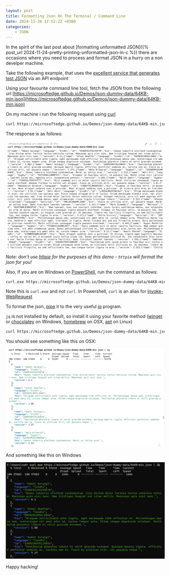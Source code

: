 ```yaml
---
layout: post
title: Formatting Json On The Terminal / Command Line
date: 2024-11-26 17:52:22 +0300
categories:
    - JSON
---
```


In the spirit of the last post about [formatting unformatted JSON]({% post_url 2024-11-24-pretty-printing-unformatted-json-in-c %}) there are occasions where you need to process and format JSON in a hurry on a non develper machine.

Take the following example, that uses the [excellent service that generates test JSON](https://microsoftedge.github.io/Demos/json-dummy-data/) via an API endpoint

Using your favourite command line tool, fetch the JSON from the following url [https://microsoftedge.github.io/Demos/json-dummy-data/64KB-min.json](https://microsoftedge.github.io/Demos/json-dummy-data/64KB-min.json)

On my machine i run the following request using [curl](https://curl.se)

```bash
curl https://microsoftedge.github.io/Demos/json-dummy-data/64KB-min.json
```

The response is as follows:

![MinifiedJson](../images/2024/11/MinifiedJson.png)

*Note: don't use [httpie](https://httpie.io) for the purposes of this demo - `httpie` will format the json for you!*

Also, If you are on Windows on [PowerShell](https://learn.microsoft.com/en-us/powershell/), run the command as follows:

```bash
curl.exe https://microsoftedge.github.io/Demos/json-dummy-data/64KB-min.json
```

Note this is `curl.exe` and not `curl`. In Powershell, `curl` is an alias for [Invoke-WebRequest](https://learn.microsoft.com/en-us/powershell/module/Microsoft.PowerShell.Utility/Invoke-WebRequest?view=powershell-5.1)

To format the json, [pipe](https://www.geeksforgeeks.org/piping-in-unix-or-linux/) it to the very useful [jq](https://jqlang.github.io/jq/) program.

`jq` is not installed by default, so install it using your favorite method ([winget](https://learn.microsoft.com/en-us/windows/package-manager/winget/) or [chocolatey](https://chocolatey.org/) on Windows, [homebrew](https://brew.sh/) on OSX, [apt](https://en.wikipedia.org/wiki/APT_(software)) on Linux)

```bash
curl https://microsoftedge.github.io/Demos/json-dummy-data/64KB-min.json | jq
```
You should see something like this on OSX:

![jsOSX](../images/2024/11/jsOSX.png)

And something like this on Windows

![](../images/2024/11/jqWindows.png)

Happy hacking!
